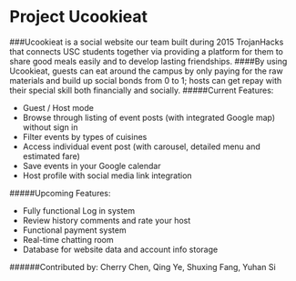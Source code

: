 # Project Ucookieat
###Ucookieat is a social website our team built during 2015 TrojanHacks that connects USC students together via providing a platform for them to share good meals easily and to develop lasting friendships.
####By using Ucookieat, guests can eat around the campus by only paying for the raw materials and build up social bonds from 0 to 1; hosts can get repay with their special skill both financially and socially. 
#####Current Features:
- Guest / Host mode
- Browse through listing of event posts (with integrated Google map) without sign in 
- Filter events by types of cuisines
- Access individual event post (with carousel, detailed menu and estimated fare)
- Save events in your Google calendar
- Host profile with social media link integration

#####Upcoming Features:
- Fully functional Log in system
- Review history comments and rate your host
- Functional payment system
- Real-time chatting room
- Database for website data and account info storage

######Contributed by: Cherry Chen, Qing Ye, Shuxing Fang, Yuhan Si 
